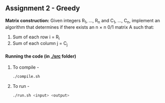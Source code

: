 ## Assignment 2 - Greedy

**Matrix construction:** Given integers R<sub>1</sub>, ..., R<sub>n</sub> and C<sub>1</sub>, ..., C<sub>n</sub>, implement an algorithm that determines if there exists an n × n 0/1 matrix A such that:

   1. Sum of each row i = R<sub>i</sub>
   2. Sum of each column j = C<sub>j</sub>


#### Running the code (in [./src](./src) folder)

1. To compile -

    ```bash
    ./compile.sh
    ```

2. To run - 

    ```bash
    ./run.sh <input> <output>
    ```
